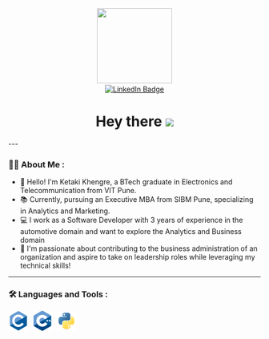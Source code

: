 
<div id="header" align="center">
  <img src="[https://media2.giphy.com/media/v1.Y2lkPTc5MGI3NjExOXk4cHppYm5ncHY4YzVrZG0zamR2Y3pqbW8xcmF6ZHllejJ1M3R0OCZlcD12MV9pbnRlcm5hbF9naWZfYnlfaWQmY3Q9Zw/hpXdHPfFI5wTABdDx9/giphy.gif](https://www.freepik.com/free-vector/hand-drawn-multitask-business-woman_12063433.htm#fromView=search&page=1&position=32&uuid=fbc951dc-c874-482f-9b3e-f2a68a2e7436&query=girl+boss)" width="150" height="150"/>
</div>
<div id="badges" align="center">
  <a href="www.linkedin.com/in/ketaki-khengre-a9941217b">
    <img src="https://img.shields.io/badge/LinkedIn-blue?style=for-the-badge&logo=linkedin&logoColor=white" alt="LinkedIn Badge"/>
  </a>
</div>
<h1 align ="center">
  Hey there
  <img src="https://media.giphy.com/media/hvRJCLFzcasrR4ia7z/giphy.gif" width="30px"/>
</h1>
---

### :woman_technologist: About Me :
- 👋 Hello! I'm Ketaki Khengre, a BTech graduate in Electronics and Telecommunication from VIT Pune.
- 📚 Currently, pursuing an Executive MBA from SIBM Pune, specializing in Analytics and Marketing.
- 💻 I work as a Software Developer with 3 years of experience in the automotive domain and want to explore the     Analytics and Business domain
- 🚀 I'm passionate about contributing to the business administration of an organization and aspire to take on leadership roles while leveraging my technical skills!


---

### :hammer_and_wrench: Languages and Tools :
<div>
  <img src="https://github.com/devicons/devicon/blob/master/icons/c/c-original.svg" title="C" alt="C" width="40" height="40"/>&nbsp;
  <img src="https://github.com/devicons/devicon/blob/master/icons/cplusplus/cplusplus-original.svg" title="Cpp" alt="Cpp" width="40" height="40"/>&nbsp;
  <img src="https://github.com/devicons/devicon/blob/master/icons/python/python-original.svg" title="Python" alt="pyrhon" width="40" height="40"/>&nbsp;

 <div> 
  


  

